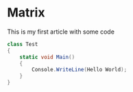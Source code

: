 # Matrix

This is my first article with some code

```csharp
class Test
{
    static void Main()
    {
        Console.WriteLine(Hello World);
    }
}
```